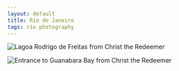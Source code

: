 ```yaml
---
layout: default
title: Rio de Janeiro
tags: rio photography
---
```


![Lagoa Rodrigo de Freitas from Christ the Redeemer](/assets/img/rio-lagoa.jpg)

![Entrance to Guanabara Bay from Christ the Redeemer](/assets/img/rio-guanabara.jpg)
